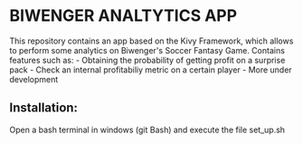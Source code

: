 # BIWENGER ANALTYTICS APP

This repository contains an app based on the Kivy Framework, which allows to perform some analytics on Biwenger's Soccer Fantasy Game. Contains features such as:
    - Obtaining the probability of getting profit on a surprise pack
    - Check an internal profitabiliy metric on a certain player
    - More under development

## Installation:
Open a bash terminal in windows (git Bash) and execute the file set_up.sh
